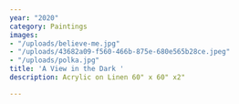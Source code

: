 ```yaml
---
year: "2020"
category: Paintings
images:
- "/uploads/believe-me.jpg"
- "/uploads/43682a09-f560-466b-875e-680e565b28ce.jpeg"
- "/uploads/polka.jpg"
title: 'A View in the Dark '
description: Acrylic on Linen 60" x 60" x2"

---
```

